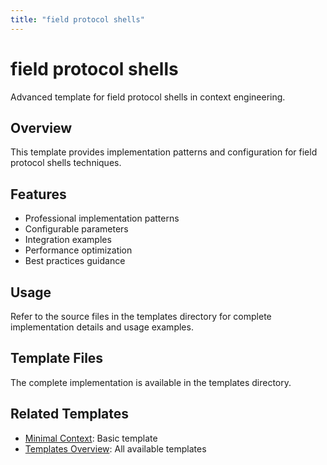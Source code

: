 ```yaml
---
title: "field protocol shells"
---
```


# field protocol shells

Advanced template for field protocol shells in context engineering.

## Overview

This template provides implementation patterns and configuration for field protocol shells techniques.

## Features

- Professional implementation patterns
- Configurable parameters
- Integration examples
- Performance optimization
- Best practices guidance

## Usage

Refer to the source files in the templates directory for complete implementation details and usage examples.

## Template Files

The complete implementation is available in the templates directory.

## Related Templates

- [Minimal Context](/docs/templates/minimal-context): Basic template
- [Templates Overview](/docs/templates): All available templates
